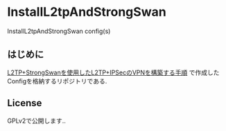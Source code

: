 # InstallL2tpAndStrongSwan
InstallL2tpAndStrongSwan config(s)

## はじめに
[L2TP+StrongSwanを使用したL2TP+IPSecのVPNを構築する手順](https://github.com/ogalush/Documents/blob/master/InstallL2tpAndStrongSwan.md)  で作成したConfigを格納するリポジトリである.

## License
GPLv2で公開します..
